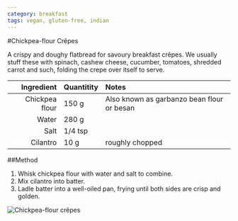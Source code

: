 ```yaml
---
category: breakfast
tags: vegan, gluten-free, indian
---
```


#Chickpea-flour Crêpes

A crispy and doughy flatbread for savoury breakfast crêpes. We usually stuff these with spinach, cashew cheese, cucumber, tomatoes, shredded carrot and such, folding the crepe over itself to serve. 

Ingredient | Quantitity | Notes 
---------: | :--------- | :----
Chickpea flour | 150 g | Also known as garbanzo bean flour or besan
Water | 280 g | 
Salt | 1/4 tsp
Cilantro | 10 g | roughly chopped 

##Method 
1. Whisk chickpea flour with water and salt to combine. 
2. Mix cilantro into batter.
2. Ladle batter into a well-oiled pan, frying until both sides are crisp and golden. 

![Chickpea-flour crêpes](https://github.com/teeeg/recipes/raw/master/images/chickpea-flour-crêpes.jpg)

